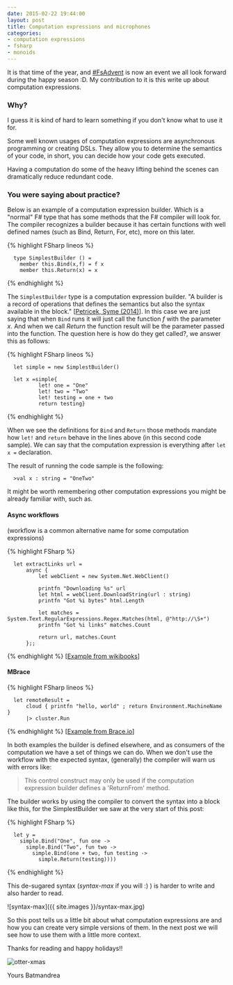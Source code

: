 ```yaml
---
date: 2015-02-22 19:44:00
layout: post
title: Computation expressions and microphones
categories:
- computation expressions
- fsharp
- monoids
---
```


It is that time of the year, and [#FsAdvent](https://sergeytihon.wordpress.com/tag/fsadvent/) is now an event we all look forward during the happy season :D. My contribution to it is this write up about computation expressions.


### Why?
I guess it is kind of hard to learn something if you don't know what to use it for.

Some well known usages of computation expressions are asynchronous programming or creating DSLs.
They allow you to determine the semantics of your code, in short, you can decide how your code gets
executed.

Having a computation do some of the heavy lifting behind the scenes can
dramatically reduce redundant code.


### You were saying about practice?

Below is an example of a computation expression builder. Which is a "normal" F# type that has some methods that the F# compiler will look for. The compiler recognizes a builder because it has certain functions with well defined names (such as Bind, Return, For, etc), more on this later.

  {% highlight FSharp  lineos %}

      type SimplestBuilder () =
        member this.Bind(x,f) = f x          
        member this.Return(x) = x

  {% endhighlight %}

  The `SimplestBuilder` type is a computation expression builder. "A builder is a record of operations that defines the semantics but also the syntax available in the block." [[Petricek, Syme (2014)](http://tomasp.net/academic/papers/computation-zoo/computation-zoo.pdf)]. In this case we are just saying that when `Bind` runs it will just call the function *f* with the parameter *x*. And when we call *Return* the function result will be the parameter passed into the function. The question here is how do they get called?, we answer this as follows:


  {% highlight FSharp  lineos %}

      let simple = new SimplestBuilder()

      let x =simple{
              let! one = "One"
              let! two = "Two"
              let! testing = one + two
              return testing}

  {% endhighlight %}

  When we see the definitions for `Bind` and `Return` those methods mandate how `let!` and `return` behave in the lines above (in this second code sample).
  We can say that the computation expression is everything after `let x =` declaration.

  The result of running the code sample is the following:

      >val x : string = "OneTwo"

  It might be worth remembering other computation expressions you might be already familiar with, such as.

  #### Async workflows
  (workflow is a common alternative name for some computation expressions)

  {% highlight FSharp %}

      let extractLinks url =
          async {
              let webClient = new System.Net.WebClient()

              printfn "Downloading %s" url
              let html = webClient.DownloadString(url : string)
              printfn "Got %i bytes" html.Length

              let matches = System.Text.RegularExpressions.Regex.Matches(html, @"http://\S+")
              printfn "Got %i links" matches.Count

              return url, matches.Count
          };;

  {% endhighlight %}
  [[Example from wikibooks](https://en.wikibooks.org/wiki/F_Sharp_Programming/Async_Workflows)]

  #### MBrace

  {% highlight FSharp  lineos %}

      let remoteResult =
          cloud { printfn "hello, world" ; return Environment.MachineName }
          |> cluster.Run

  {% endhighlight %}
  [[Example from Brace.io](https://github.com/mbraceproject/MBrace.StarterKit/blob/master/HandsOnTutorial/1-hello-world.fsx)]

  In both examples the builder is defined elsewhere, and as consumers of the computation we have a set of things we can do. When we don't use the workflow with the expected syntax, (generally) the compiler will warn us with errors like:

  > This control construct may only be used if the computation expression builder defines a 'ReturnFrom' method.

  The builder works by using the compiler to convert the syntax into a block like this, for the SimplestBuilder we saw at the very start of this post:

  {% highlight FSharp %}

      let y =
        simple.Bind("One", fun one ->
          simple.Bind("Two", fun two ->
            simple.Bind(one + two, fun testing ->
              simple.Return(testing))))

  {% endhighlight %}

  This de-sugared syntax (*syntax-max* if you will :) ) is harder to write and also harder to read.

  ![syntax-max]({{ site.images }}/syntax-max.jpg)

  So this post tells us a little bit about what computation expressions are and how you can create very simple versions of them. In the next post we will see how to use them with a little more context.

  Thanks for reading and happy holidays!!

  ![otter-xmas](https://s-media-cache-ak0.pinimg.com/236x/22/5d/fc/225dfc73941c511e67f628bf63bc6ac4.jpg)

  Yours Batmandrea
